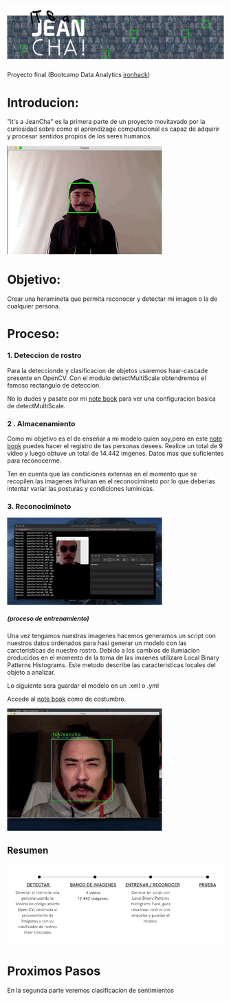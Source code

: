 
![portadas](portadas/banner2.png)



Proyecto final (Bootcamp Data Analytics [ironhack](https://www.ironhack.com/es))

# Introducion:

"it's a JeanCha" es la primera parte de un proyecto movitavado por la curiosidad sobre como el aprendizage computacional es capaz de adquirir y procesar sentidos propios de los seres humanos. 

![frame](portadas/frame.gif)

# Objetivo: 

Crear una heramineta que permita reconocer y detectar mi imagen o la de cualquier persona.

# Proceso:

### 1. Deteccion de rostro 
Para la deteccionde y clasificacion de objetos usaremos haar-cascade presente en OpenCV. Con el modulo detectMultiScale obtendremos el famoso rectangulo de deteccion. 

No lo dudes y pasate por mi [note book](https://github.com/yamadajc/its-a-jeancha/blob/main/notebook/Deteccion_caras.ipynb) para ver una configuracion basica de detectMultiScale.

### 2 . Almacenamiento
Como mi objetivo es el de enseñar a mi modelo quien soy,pero en este [note book](https://github.com/yamadajc/its-a-jeancha/blob/main/notebook/new_scan.ipynb) puedes hacer el registro de tas personas desees. Realice un total de 9 video y luego obtuve un total de 14.442 imgenes. Datos mas que suficientes para reconocerme. 

Ten en cuenta que las condiciones externas en el momento que se recopilen las imagenes influiran en el reconocimineto por lo que deberias intentar variar las posturas y condiciones luminicas. 

### 3. Reconocimineto 

![model](portadas/model.GIF)
##### (proceso de entrenamiento)

Una vez tengamos nuestras imagenes hacemos generamos un script con nuestros datos ordenados para hasi generar un modelo con las carcteristicas de nuestro rostro. Debido a los cambios de ilumiacion producidos en el momento de la toma de las imaenes utilizare Local Binary Patterns Histograms. Este metodo describe las caracteristicas locales del objeto a analizar. 

Lo siguiente sera guardar el modelo en un .xml o .yml

Accede al [note book](https://github.com/yamadajc/its-a-jeancha/blob/main/notebook/entrenamiento_personas.ipynb) como de costumbre.

![jeancha](portadas/Jeancha.GIF)






## Resumen 
![resumen](portadas/resumen.png)




# Proximos Pasos
En la segunda parte veremos clasificacion de sentimientos 



